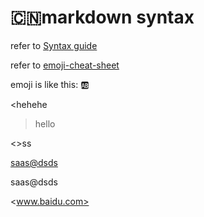 # :cn:markdown syntax


refer to [Syntax guide](https://guides.github.com/features/mastering-markdown/)

refer to [emoji-cheat-sheet](https://www.webpagefx.com/tools/emoji-cheat-sheet/)

emoji is like this: :ab:

<hehehe

>hello

<>ss

<saas@dsds>

saas@dsds

<www.baidu.com>
